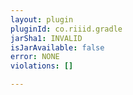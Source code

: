 ```yaml
---
layout: plugin
pluginId: co.riiid.gradle
jarSha1: INVALID
isJarAvailable: false
error: NONE
violations: []

---
```

